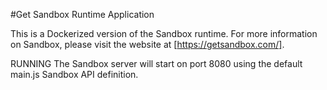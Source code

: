 #Get Sandbox Runtime Application

This is a Dockerized version of the Sandbox runtime. For more information on Sandbox, please visit the website at [https://getsandbox.com/].

RUNNING
The Sandbox server will start on port 8080 using the default main.js Sandbox API definition.